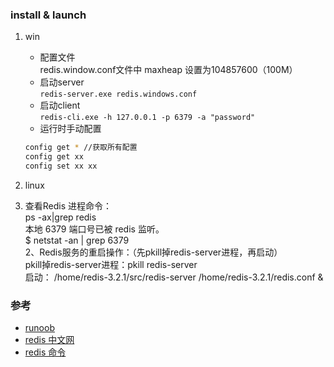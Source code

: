 ### install & launch
1. win
    * 配置文件   
    redis.window.conf文件中 maxheap 设置为104857600（100M）
    * 启动server  
    `redis-server.exe redis.windows.conf`
    * 启动client  
    `redis-cli.exe -h 127.0.0.1 -p 6379 -a "password"`  
    * 运行时手动配置
    ```sh
    config get * //获取所有配置
    config get xx  
    config set xx xx
    ```

2. linux
1. 查看Redis 进程命令：  
ps -ax|grep redis  
本地 6379 端口号已被 redis 监听。  
$ netstat -an | grep 6379  
2、Redis服务的重启操作：（先pkill掉redis-server进程，再启动）  
pkill掉redis-server进程：pkill redis-server  
启动：
/home/redis-3.2.1/src/redis-server /home/redis-3.2.1/redis.conf &     



### 参考
* [runoob](http://www.runoob.com/redis/redis-intro.html)
* [redis 中文网](http://www.redis.cn/)
* [redis 命令](http://redisdoc.com/)
